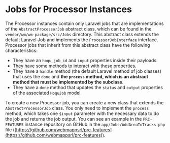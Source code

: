 # Jobs for Processor Instances

The Processor instances contain only Laravel jobs that are implementations of the `AbstractProcessorJob` abstract class, which can be found in the `vendor/wm/wm-package/src/Jobs` directory. This abstract class extends the default Laravel Job and implements the `ProcessorJobInterface` interface. Processor jobs that inherit from this abstract class have the following characteristics:

- They have an `hoqu_job_id` and `input` properties inside their payloads.
- They have some methods to interact with these properties.
- They have a `handle` method (the default Laravel method of job classes) that uses the `done` and **the `process` method, which is an abstract method that must be implemented by the subclass**.
- They have a `done` method that updates the `status` and `output` properties of the associated `HoquJob` model.

To create a new Processor job, you can create a new class that extends the `AbstractProcessorJob` class. You only need to implement the `process` method, which takes one `$input` parameter with the necessary data to do the job and returns the job output. You can see an example in the `PRC-FEATURES` instance repository on GitHub in the `app/Jobs/AddAreaToTracks.php` file ([https://github.com/webmappsrl/prc-features](https://github.com/webmappsrl/prc-features)).
